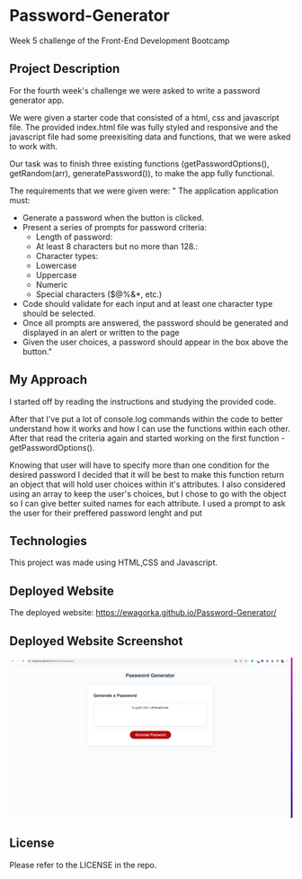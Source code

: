 # Password-Generator
Week 5 challenge of the Front-End Development Bootcamp

## Project Description
For the fourth week's challenge we were asked to write a password generator app. 

We were given a starter code that consisted of a html, css and javascript file. The provided index.html file was fully styled and responsive and the javascript file had some preexisiting data and functions, that we were asked to work with. 

Our task was to finish three existing functions (getPasswordOptions(), getRandom(arr), generatePassword()), to make the app fully functional.

The requirements that we were given were:
" The application application must:

* Generate a password when the button is clicked.
* Present a series of prompts for password criteria:
  * Length of password:
  * At least 8 characters but no more than 128.:
  * Character types:
  * Lowercase 
  * Uppercase 
  * Numeric 
  * Special characters ($@%&*, etc.)
* Code should validate for each input and at least one character type should be selected.
* Once all prompts are answered, the password should be generated and displayed in an alert or written to the page
* Given the user choices, a password should appear in the box above the button."



## My Approach
I started off by reading the instructions and studying the provided code.

After that I've put a lot of console.log commands within the code to better understand how it works and how I can use the functions within each other. After that read the criteria again and started working on the first function - getPasswordOptions().

Knowing that user will have to specify more than one condition for the desired password I decided that it will be best to make this function return an object that will hold user choices within it's attributes. I also considered using an array to keep the user's choices, but I chose to go with the object so I can give better suited names for each attribute. I used a prompt to ask the user for their preffered password lenght and put 



## Technologies
This project was made using HTML,CSS and Javascript.

## Deployed Website
The deployed website: https://ewagorka.github.io/Password-Generator/


## Deployed Website Screenshot
![Deployed Website Screenshot](assets/images/deployedWebsite.png "Deployed Website Screenshot")

## License
Please refer to the LICENSE in the repo.